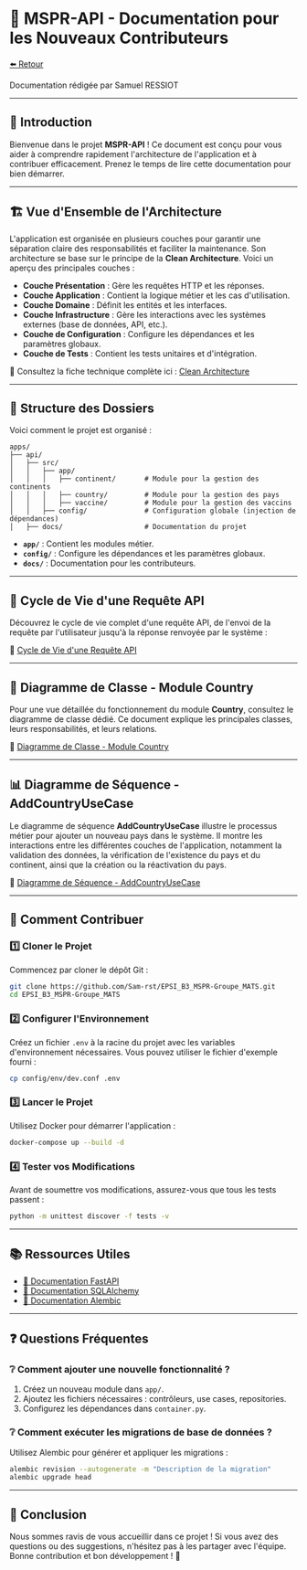# 🚀 MSPR-API - Documentation pour les Nouveaux Contributeurs

[⬅️ Retour](/README.md)

Documentation rédigée par Samuel RESSIOT

---

## 📝 Introduction

Bienvenue dans le projet **MSPR-API** ! Ce document est conçu pour vous aider à comprendre rapidement l'architecture de l'application et à contribuer efficacement. Prenez le temps de lire cette documentation pour bien démarrer.

---

## 🏗️ Vue d'Ensemble de l'Architecture

L'application est organisée en plusieurs couches pour garantir une séparation claire des responsabilités et faciliter la maintenance. Son architecture se base sur le principe de la **Clean Architecture**. Voici un aperçu des principales couches :

- **Couche Présentation** : Gère les requêtes HTTP et les réponses.
- **Couche Application** : Contient la logique métier et les cas d'utilisation.
- **Couche Domaine** : Définit les entités et les interfaces.
- **Couche Infrastructure** : Gère les interactions avec les systèmes externes (base de données, API, etc.).
- **Couche de Configuration** : Configure les dépendances et les paramètres globaux.
- **Couche de Tests** : Contient les tests unitaires et d'intégration.

📖 Consultez la fiche technique complète ici : [Clean Architecture](docs/architecture/architecture.md)

---

## 📂 Structure des Dossiers

Voici comment le projet est organisé :

```plaintext
apps/
├── api/
│   ├── src/
│   │   ├── app/
│   │   │   ├── continent/       # Module pour la gestion des continents
│   │   │   ├── country/         # Module pour la gestion des pays
│   │   │   ├── vaccine/         # Module pour la gestion des vaccins
│   │   ├── config/              # Configuration globale (injection de dépendances)
│   ├── docs/                    # Documentation du projet
```

- **`app/`** : Contient les modules métier.
- **`config/`** : Configure les dépendances et les paramètres globaux.
- **`docs/`** : Documentation pour les contributeurs.

---

## 📜 Cycle de Vie d'une Requête API

Découvrez le cycle de vie complet d'une requête API, de l'envoi de la requête par l'utilisateur jusqu'à la réponse renvoyée par le système :

📖 [Cycle de Vie d'une Requête API](docs/uml/life_cycle/api_request/life_cycle_api_request.md)

---

## 📘 Diagramme de Classe - Module Country

Pour une vue détaillée du fonctionnement du module **Country**, consultez le diagramme de classe dédié. Ce document explique les principales classes, leurs responsabilités, et leurs relations.

📖 [Diagramme de Classe - Module Country](docs/uml/classes/country/country_class_diagram.md)

---

## 📊 Diagramme de Séquence - AddCountryUseCase

Le diagramme de séquence **AddCountryUseCase** illustre le processus métier pour ajouter un nouveau pays dans le système. Il montre les interactions entre les différentes couches de l'application, notamment la validation des données, la vérification de l'existence du pays et du continent, ainsi que la création ou la réactivation du pays.

📖 [Diagramme de Séquence - AddCountryUseCase](docs/uml/sequences/add_country_usecase/add_country_usecase.md)

---

## 🤝 Comment Contribuer

### 1️⃣ **Cloner le Projet**

Commencez par cloner le dépôt Git :

```bash
git clone https://github.com/Sam-rst/EPSI_B3_MSPR-Groupe_MATS.git
cd EPSI_B3_MSPR-Groupe_MATS
```

### 2️⃣ **Configurer l'Environnement**

Créez un fichier `.env` à la racine du projet avec les variables d'environnement nécessaires. Vous pouvez utiliser le fichier d'exemple fourni :

```bash
cp config/env/dev.conf .env
```

### 3️⃣ **Lancer le Projet**

Utilisez Docker pour démarrer l'application :

```bash
docker-compose up --build -d
```

### 4️⃣ **Tester vos Modifications**

Avant de soumettre vos modifications, assurez-vous que tous les tests passent :

```bash
python -m unittest discover -f tests -v
```

---

## 📚 Ressources Utiles

- [📘 Documentation FastAPI](https://fastapi.tiangolo.com/)
- [📘 Documentation SQLAlchemy](https://www.sqlalchemy.org/)
- [📘 Documentation Alembic](https://alembic.sqlalchemy.org/)

---

## ❓ Questions Fréquentes

### ❔ **Comment ajouter une nouvelle fonctionnalité ?**

1. Créez un nouveau module dans `app/`.
2. Ajoutez les fichiers nécessaires : contrôleurs, use cases, repositories.
3. Configurez les dépendances dans `container.py`.

### ❔ **Comment exécuter les migrations de base de données ?**

Utilisez Alembic pour générer et appliquer les migrations :

```bash
alembic revision --autogenerate -m "Description de la migration"
alembic upgrade head
```

---

## 🎉 Conclusion

Nous sommes ravis de vous accueillir dans ce projet ! Si vous avez des questions ou des suggestions, n'hésitez pas à les partager avec l'équipe. Bonne contribution et bon développement ! 🚀
